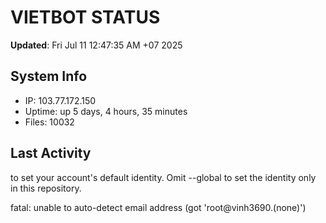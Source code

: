 # VIETBOT STATUS
**Updated**: Fri Jul 11 12:47:35 AM +07 2025

## System Info
- IP: 103.77.172.150
- Uptime: up 5 days, 4 hours, 35 minutes
- Files: 10032

## Last Activity

to set your account's default identity.
Omit --global to set the identity only in this repository.

fatal: unable to auto-detect email address (got 'root@vinh3690.(none)')
